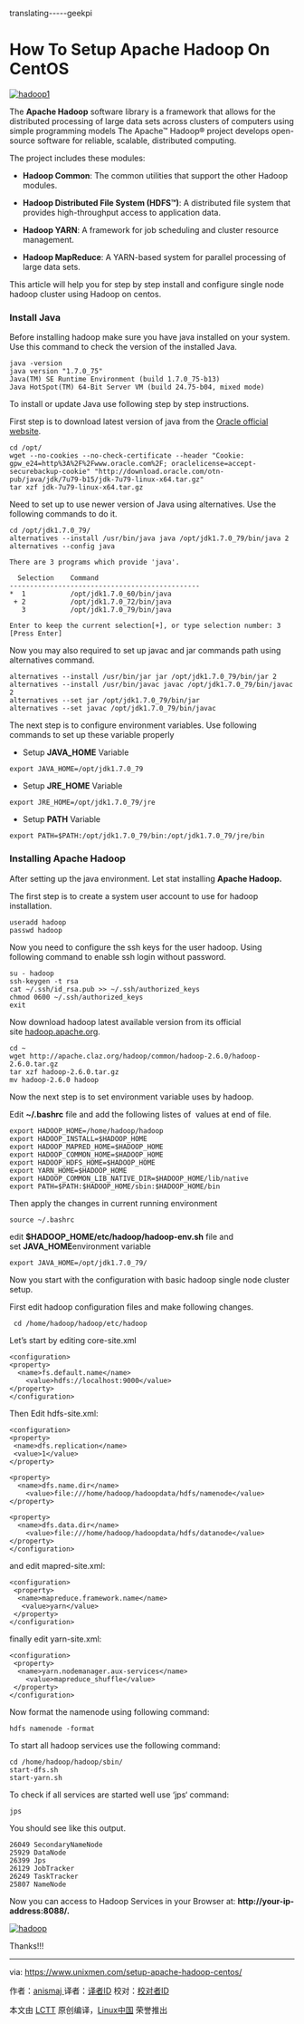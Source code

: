 translating-----geekpi

How To Setup Apache Hadoop On CentOS
============================================================

 [![](https://www.unixmen.com/wp-content/uploads/2015/06/hadoop1-696x249.png "hadoop1")][2] 

The **Apache Hadoop** software library is a framework that allows for the distributed processing of large data sets across clusters of computers using simple programming models The Apache™ Hadoop® project develops open-source software for reliable, scalable, distributed computing.

The project includes these modules:

*   **Hadoop Common**: The common utilities that support the other Hadoop modules.

*   **Hadoop Distributed File System (HDFS™)**: A distributed file system that provides high-throughput access to application data.

*   **Hadoop YARN**: A framework for job scheduling and cluster resource management.

*   **Hadoop MapReduce**: A YARN-based system for parallel processing of large data sets.

This article will help you for step by step install and configure single node hadoop cluster using Hadoop on centos.

### Install Java

Before installing hadoop make sure you have java installed on your system. Use this command to check the version of the installed Java.

```
java -version
java version "1.7.0_75"
Java(TM) SE Runtime Environment (build 1.7.0_75-b13)
Java HotSpot(TM) 64-Bit Server VM (build 24.75-b04, mixed mode)
```

To install or update Java use following step by step instructions.

First step is to download latest version of java from the [Oracle official website][3].

```
cd /opt/
wget --no-cookies --no-check-certificate --header "Cookie: gpw_e24=http%3A%2F%2Fwww.oracle.com%2F; oraclelicense=accept-securebackup-cookie" "http://download.oracle.com/otn-pub/java/jdk/7u79-b15/jdk-7u79-linux-x64.tar.gz"
tar xzf jdk-7u79-linux-x64.tar.gz
```

Need to set up to use newer version of Java using alternatives. Use the following commands to do it.

```
cd /opt/jdk1.7.0_79/
alternatives --install /usr/bin/java java /opt/jdk1.7.0_79/bin/java 2
alternatives --config java
```

```
There are 3 programs which provide 'java'.

  Selection    Command
-----------------------------------------------
*  1           /opt/jdk1.7.0_60/bin/java
 + 2           /opt/jdk1.7.0_72/bin/java
   3           /opt/jdk1.7.0_79/bin/java

Enter to keep the current selection[+], or type selection number: 3 [Press Enter]
```

Now you may also required to set up javac and jar commands path using alternatives command.

```
alternatives --install /usr/bin/jar jar /opt/jdk1.7.0_79/bin/jar 2
alternatives --install /usr/bin/javac javac /opt/jdk1.7.0_79/bin/javac 2
alternatives --set jar /opt/jdk1.7.0_79/bin/jar
alternatives --set javac /opt/jdk1.7.0_79/bin/javac
```

The next step is to configure environment variables. Use following commands to set up these variable properly

*   Setup **JAVA_HOME** Variable

```
export JAVA_HOME=/opt/jdk1.7.0_79
```

*   Setup **JRE_HOME** Variable

```
export JRE_HOME=/opt/jdk1.7.0_79/jre
```

*   Setup **PATH** Variable

```
export PATH=$PATH:/opt/jdk1.7.0_79/bin:/opt/jdk1.7.0_79/jre/bin
```

### Installing **Apache Hadoop**

After setting up the java environment. Let stat installing **Apache Hadoop.**

The first step is to create a system user account to use for hadoop installation.

```
useradd hadoop
passwd hadoop
```

Now you need to configure the ssh keys for the user hadoop. Using following command to enable ssh login without password.

```
su - hadoop
ssh-keygen -t rsa
cat ~/.ssh/id_rsa.pub >> ~/.ssh/authorized_keys
chmod 0600 ~/.ssh/authorized_keys
exit
```

Now download hadoop latest available version from its official site [hadoop.apache.org][4].

```
cd ~
wget http://apache.claz.org/hadoop/common/hadoop-2.6.0/hadoop-2.6.0.tar.gz
tar xzf hadoop-2.6.0.tar.gz
mv hadoop-2.6.0 hadoop
```

Now the next step is to set environment variable uses by hadoop.

Edit **~/.bashrc** file and add the following listes of  values at end of file.

```
export HADOOP_HOME=/home/hadoop/hadoop
export HADOOP_INSTALL=$HADOOP_HOME
export HADOOP_MAPRED_HOME=$HADOOP_HOME
export HADOOP_COMMON_HOME=$HADOOP_HOME
export HADOOP_HDFS_HOME=$HADOOP_HOME
export YARN_HOME=$HADOOP_HOME
export HADOOP_COMMON_LIB_NATIVE_DIR=$HADOOP_HOME/lib/native
export PATH=$PATH:$HADOOP_HOME/sbin:$HADOOP_HOME/bin
```

Then apply the changes in current running environment

```
source ~/.bashrc
```

edit **$HADOOP_HOME/etc/hadoop/hadoop-env.sh** file and set **JAVA_HOME**environment variable

```
export JAVA_HOME=/opt/jdk1.7.0_79/
```

Now you start with the configuration with basic hadoop single node cluster setup.

First edit hadoop configuration files and make following changes.

```
 cd /home/hadoop/hadoop/etc/hadoop
```

Let’s start by editing core-site.xml

```
<configuration>
<property>
  <name>fs.default.name</name>
    <value>hdfs://localhost:9000</value>
</property>
</configuration>
```

Then Edit hdfs-site.xml:

```
<configuration>
<property>
 <name>dfs.replication</name>
 <value>1</value>
</property>

<property>
  <name>dfs.name.dir</name>
    <value>file:///home/hadoop/hadoopdata/hdfs/namenode</value>
</property>

<property>
  <name>dfs.data.dir</name>
    <value>file:///home/hadoop/hadoopdata/hdfs/datanode</value>
</property>
</configuration>
```

and edit mapred-site.xml:

```
<configuration>
 <property>
  <name>mapreduce.framework.name</name>
   <value>yarn</value>
 </property>
</configuration>
```

finally edit yarn-site.xml:

```
<configuration>
 <property>
  <name>yarn.nodemanager.aux-services</name>
    <value>mapreduce_shuffle</value>
 </property>
</configuration>
```

Now format the namenode using following command:

```
hdfs namenode -format
```

To start all hadoop services use the following command:

```
cd /home/hadoop/hadoop/sbin/
start-dfs.sh
start-yarn.sh
```

To check if all services are started well use ‘jps‘ command:

```
jps
```

You should see like this output.

```
26049 SecondaryNameNode
25929 DataNode
26399 Jps
26129 JobTracker
26249 TaskTracker
25807 NameNode
```

Now you can access to Hadoop Services in your Browser at: **http://your-ip-address:8088/.**

 [![hadoop](http://www.unixmen.com/wp-content/uploads/2015/06/hadoop.png)][5] 

Thanks!!!

--------------------------------------------------------------------------------

via: https://www.unixmen.com/setup-apache-hadoop-centos/

作者：[anismaj ][a]
译者：[译者ID](https://github.com/译者ID)
校对：[校对者ID](https://github.com/校对者ID)

本文由 [LCTT](https://github.com/LCTT/TranslateProject) 原创编译，[Linux中国](https://linux.cn/) 荣誉推出

[a]:https://www.unixmen.com/author/anis/
[1]:https://www.unixmen.com/author/anis/
[2]:https://www.unixmen.com/wp-content/uploads/2015/06/hadoop1.png
[3]:http://www.oracle.com/technetwork/java/javase/downloads/jdk7-downloads-1880260.html
[4]:https://hadoop.apache.org/
[5]:http://www.unixmen.com/wp-content/uploads/2015/06/hadoop.png

